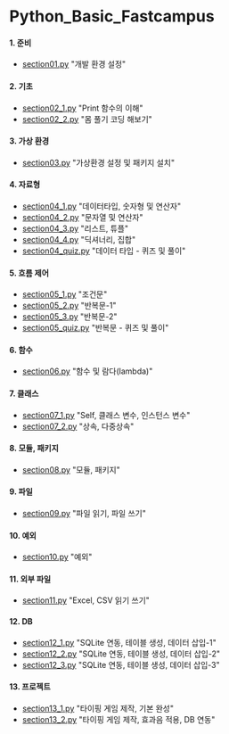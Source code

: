 # Python_Basic_Fastcampus

#### 1. 준비
   - [section01.py](./Python_Basic_Fastcampus/section01.py) "개발 환경 설정"

#### 2. 기초

   - [section02_1.py](./Python_Basic_Fastcampus/section02_1.py) "Print 함수의 이해"
   - [section02_2.py](./Python_Basic_Fastcampus/section02_2.py) "몸 풀기 코딩 해보기"

#### 3. 가상 환경

   - [section03.py](./Python_Basic_Fastcampus/section03.py) "가상환경 설정 및 패키지 설치"

#### 4. 자료형

   - [section04_1.py](./Python_Basic_Fastcampus/section04_1.py) "데이터타입, 숫자형 및 연산자"
   - [section04_2.py](./Python_Basic_Fastcampus/section04_2.py) "문자열 및 연산자"
   - [section04_3.py](./Python_Basic_Fastcampus/section04_3.py) "리스트, 튜플"
   - [section04_4.py](./Python_Basic_Fastcampus/section04_4.py) "딕셔너리, 집합"
   - [section04_quiz.py](./Python_Basic_Fastcampus/section04_quiz.py) "데이터 타입 - 퀴즈 및 풀이"

#### 5. 흐름 제어

   - [section05_1.py](./Python_Basic_Fastcampus/section05_1.py) "조건문"
   - [section05_2.py](./Python_Basic_Fastcampus/section05_2.py) "반복문-1"
   - [section05_3.py](./Python_Basic_Fastcampus/section05_3.py) "반복문-2"
   - [section05_quiz.py](./Python_Basic_Fastcampus/section05_quiz.py) "반복문 - 퀴즈 및 풀이"

#### 6. 함수

   - [section06.py](./Python_Basic_Fastcampus/section06.py) "함수 및 람다(lambda)"

#### 7. 클래스

   - [section07_1.py](./Python_Basic_Fastcampus/section07_1.py) "Self, 클래스 변수, 인스턴스 변수"
   - [section07_2.py](./Python_Basic_Fastcampus/section07_2.py) "상속, 다중상속"

#### 8. 모듈, 패키지

   - [section08.py](./Python_Basic_Fastcampus/section08.py) "모듈, 패키지"

#### 9. 파일

   - [section09.py](./Python_Basic_Fastcampus/section09.py) "파일 읽기, 파일 쓰기"

#### 10. 예외

   - [section10.py](./Python_Basic_Fastcampus/section10.py) "예외"

#### 11. 외부 파일

   - [section11.py](./Python_Basic_Fastcampus/section11.py) "Excel, CSV 읽기 쓰기"

#### 12. DB

   - [section12_1.py](./Python_Basic_Fastcampus/section12_1.py) "SQLite 연동, 테이블 생성, 데이터 삽입-1"
   - [section12_2.py](./Python_Basic_Fastcampus/section12_2.py) "SQLite 연동, 테이블 생성, 데이터 삽입-2"
   - [section12_3.py](./Python_Basic_Fastcampus/section12_3.py) "SQLite 연동, 테이블 생성, 데이터 삽입-3"

#### 13. 프로젝트

   - [section13_1.py](./Python_Basic_Fastcampus/section13_1.py) "타이핑 게임 제작, 기본 완성"
   - [section13_2.py](./Python_Basic_Fastcampus/section13_3.py) "타이핑 게임 제작, 효과음 적용, DB 연동"
